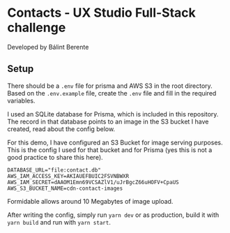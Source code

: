 # Contacts - UX Studio Full-Stack challenge
Developed by Bálint Berente
## Setup
There should be a `.env` file for prisma and AWS S3 in the root directory.
Based on the `.env.example` file, create the `.env` file
and fill in the required variables.

I used an SQLite database for Prisma, which is included in this repository.
The record in that database points to an image in the S3 bucket I have created, read about the config below. 

For this demo, I have configured an S3 Bucket for image serving purposes.
This is the config I used for that bucket and for Prisma (yes this is not a good practice to share this here).
```dotenv
DATABASE_URL="file:contact.db"
AWS_IAM_ACCESS_KEY=AKIAUEFBUIC2FSVNBWXR
AWS_IAM_SECRET=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
AWS_S3_BUCKET_NAME=cdn-contact-images
```

Formidable allows around 10 Megabytes of image upload.

After writing the config, simply run `yarn dev` or as production, build it with `yarn build` and run with `yarn start`.